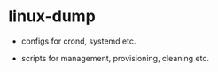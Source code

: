 # linux-dump

* configs for crond, systemd etc.

* scripts for management, provisioning, cleaning etc.
